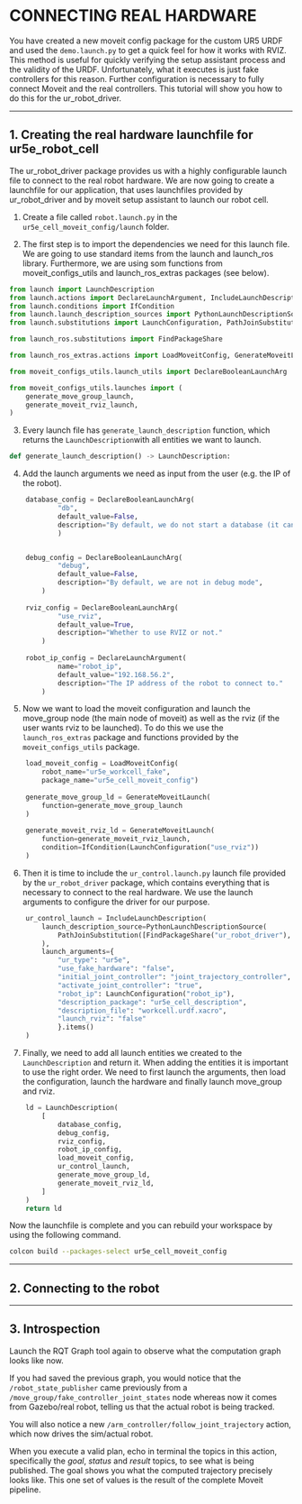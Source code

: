 # CONNECTING REAL HARDWARE

You have created a new moveit config package for the custom UR5 URDF and used the `demo.launch.py` to get a quick feel for how it works with RVIZ. This method is useful for quickly verifying the setup assistant process and the validity of the URDF. Unfortunately, what it executes is just fake controllers for this reason. Further configuration is necessary to fully connect Moveit and the real controllers. This tutorial will show you how to do this for the ur_robot_driver.   

---

## 1. Creating the real hardware launchfile for ur5e_robot_cell

The ur_robot_driver package provides us with a highly configurable launch file to connect to the real robot hardware. We are now going to create a launchfile for our application, that uses launchfiles provided by ur_robot_driver and by moveit setup assistant to launch our robot cell.

1. Create a file called ``robot.launch.py`` in the ``ur5e_cell_moveit_config/launch`` folder.

2. The first step is to import the dependencies we need for this launch file. We are going to use standard items from the launch and launch_ros library. Furthermore, we are using som functions from moveit_configs_utils and launch_ros_extras packages (see below).

```python
from launch import LaunchDescription
from launch.actions import DeclareLaunchArgument, IncludeLaunchDescription
from launch.conditions import IfCondition
from launch.launch_description_sources import PythonLaunchDescriptionSource
from launch.substitutions import LaunchConfiguration, PathJoinSubstitution

from launch_ros.substitutions import FindPackageShare

from launch_ros_extras.actions import LoadMoveitConfig, GenerateMoveitLaunch

from moveit_configs_utils.launch_utils import DeclareBooleanLaunchArg

from moveit_configs_utils.launches import (
    generate_move_group_launch,
    generate_moveit_rviz_launch,
)

```

3. Every launch file has ``generate_launch_description`` function, which returns the ``LaunchDescription``with all entities we want to launch.

```python
def generate_launch_description() -> LaunchDescription:
```

4. Add the launch arguments we need as input from the user (e.g. the IP of the robot).

```python
    database_config = DeclareBooleanLaunchArg(
            "db",
            default_value=False,
            description="By default, we do not start a database (it can be large)",
            )


    debug_config = DeclareBooleanLaunchArg(
            "debug",
            default_value=False,
            description="By default, we are not in debug mode",
        )
    
    rviz_config = DeclareBooleanLaunchArg(
            "use_rviz", 
            default_value=True,
            description="Whether to use RVIZ or not."    
        )
    
    robot_ip_config = DeclareLaunchArgument(
            name="robot_ip",
            default_value="192.168.56.2",
            description="The IP address of the robot to connect to."
        )
```

5. Now we want to load the moveit configuration and launch the move_group node (the main node of moveit) as well as the rviz (if the user wants rviz to be launched). To do this we use the ``launch_ros_extras`` package and functions provided by the ``moveit_configs_utils`` package.

```python
    load_moveit_config = LoadMoveitConfig(
        robot_name="ur5e_workcell_fake",
        package_name="ur5e_cell_moveit_config")
    
    generate_move_group_ld = GenerateMoveitLaunch(
        function=generate_move_group_launch
    )
    
    generate_moveit_rviz_ld = GenerateMoveitLaunch(
        function=generate_moveit_rviz_launch,
        condition=IfCondition(LaunchConfiguration("use_rviz"))
    )
```

6. Then it is time to include the ``ur_control.launch.py`` launch file provided by the ``ur_robot_driver`` package, which contains everything that is necessary to connect to the real hardware. We use the launch arguments to configure the driver for our purpose.

```python
    ur_control_launch = IncludeLaunchDescription(
        launch_description_source=PythonLaunchDescriptionSource(
            PathJoinSubstitution([FindPackageShare("ur_robot_driver"), "launch", "ur_control.launch.py"])
        ),
        launch_arguments={
            "ur_type": "ur5e",              
            "use_fake_hardware": "false",
            "initial_joint_controller": "joint_trajectory_controller",
            "activate_joint_controller": "true",
            "robot_ip": LaunchConfiguration("robot_ip"),
            "description_package": "ur5e_cell_description",
            "description_file": "workcell.urdf.xacro",
            "launch_rviz": "false"
            }.items()
    )
```

7. Finally, we need to add all launch entities we created to the ``LaunchDescription`` and return it. When adding the entities it is important to use the right order. We need to first launch the arguments, then load the configuration, launch the hardware and finally launch move_group and rviz.

```python
    ld = LaunchDescription(
        [
            database_config,
            debug_config,
            rviz_config,
            robot_ip_config,
            load_moveit_config,
            ur_control_launch,
            generate_move_group_ld,
            generate_moveit_rviz_ld,
        ]
    )
    return ld
```

Now the launchfile is complete and you can rebuild your workspace by using the following command.

```bash
colcon build --packages-select ur5e_cell_moveit_config
```
---

## 2. Connecting to the robot



---

## 3. Introspection

Launch the RQT Graph tool again to observe what the computation graph looks like now.   

If you had saved the previous graph, you would notice that the `/robot_state_publisher` came previously from a `/move_group/fake_controller_joint_states` node whereas now it comes from Gazebo/real robot, telling us that the actual robot is being tracked.   

You will also notice a new `/arm_controller/follow_joint_trajectory` action, which now drives the sim/actual robot.   

When you execute a valid plan, echo in terminal the topics in this action, specifically the *goal*, *status* and *result* topics, to see what is being published. The goal shows you what the computed trajectory precisely looks like. This one set of values is the result of the complete Moveit pipeline.